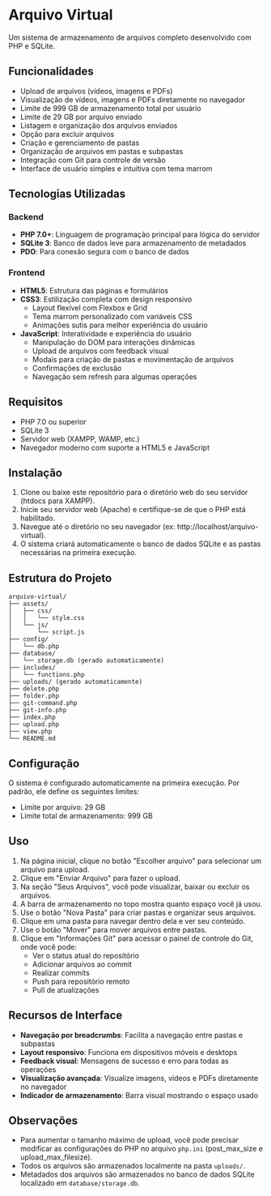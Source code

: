 # Arquivo Virtual

Um sistema de armazenamento de arquivos completo desenvolvido com PHP e SQLite.

## Funcionalidades

- Upload de arquivos (vídeos, imagens e PDFs)
- Visualização de vídeos, imagens e PDFs diretamente no navegador
- Limite de 999 GB de armazenamento total por usuário
- Limite de 29 GB por arquivo enviado
- Listagem e organização dos arquivos enviados
- Opção para excluir arquivos
- Criação e gerenciamento de pastas
- Organização de arquivos em pastas e subpastas
- Integração com Git para controle de versão
- Interface de usuário simples e intuitiva com tema marrom

## Tecnologias Utilizadas

### Backend
- **PHP 7.0+**: Linguagem de programação principal para lógica do servidor
- **SQLite 3**: Banco de dados leve para armazenamento de metadados
- **PDO**: Para conexão segura com o banco de dados

### Frontend
- **HTML5**: Estrutura das páginas e formulários
- **CSS3**: Estilização completa com design responsivo
  - Layout flexível com Flexbox e Grid
  - Tema marrom personalizado com variáveis CSS
  - Animações sutis para melhor experiência do usuário
- **JavaScript**: Interatividade e experiência do usuário
  - Manipulação do DOM para interações dinâmicas
  - Upload de arquivos com feedback visual
  - Modais para criação de pastas e movimentação de arquivos
  - Confirmações de exclusão
  - Navegação sem refresh para algumas operações

## Requisitos

- PHP 7.0 ou superior
- SQLite 3
- Servidor web (XAMPP, WAMP, etc.)
- Navegador moderno com suporte a HTML5 e JavaScript

## Instalação

1. Clone ou baixe este repositório para o diretório web do seu servidor (htdocs para XAMPP).
2. Inicie seu servidor web (Apache) e certifique-se de que o PHP está habilitado.
3. Navegue até o diretório no seu navegador (ex: http://localhost/arquivo-virtual).
4. O sistema criará automaticamente o banco de dados SQLite e as pastas necessárias na primeira execução.

## Estrutura do Projeto

```
arquivo-virtual/
├── assets/
│   ├── css/
│   │   └── style.css
│   └── js/
│       └── script.js
├── config/
│   └── db.php
├── database/
│   └── storage.db (gerado automaticamente)
├── includes/
│   └── functions.php
├── uploads/ (gerado automaticamente)
├── delete.php
├── folder.php
├── git-command.php
├── git-info.php
├── index.php
├── upload.php
├── view.php
└── README.md
```

## Configuração

O sistema é configurado automaticamente na primeira execução. 
Por padrão, ele define os seguintes limites:

- Limite por arquivo: 29 GB
- Limite total de armazenamento: 999 GB

## Uso

1. Na página inicial, clique no botão "Escolher arquivo" para selecionar um arquivo para upload.
2. Clique em "Enviar Arquivo" para fazer o upload.
3. Na seção "Seus Arquivos", você pode visualizar, baixar ou excluir os arquivos.
4. A barra de armazenamento no topo mostra quanto espaço você já usou.
5. Use o botão "Nova Pasta" para criar pastas e organizar seus arquivos.
6. Clique em uma pasta para navegar dentro dela e ver seu conteúdo.
7. Use o botão "Mover" para mover arquivos entre pastas.
8. Clique em "Informações Git" para acessar o painel de controle do Git, onde você pode:
   - Ver o status atual do repositório
   - Adicionar arquivos ao commit
   - Realizar commits
   - Push para repositório remoto
   - Pull de atualizações

## Recursos de Interface

- **Navegação por breadcrumbs**: Facilita a navegação entre pastas e subpastas
- **Layout responsivo**: Funciona em dispositivos móveis e desktops
- **Feedback visual**: Mensagens de sucesso e erro para todas as operações
- **Visualização avançada**: Visualize imagens, vídeos e PDFs diretamente no navegador
- **Indicador de armazenamento**: Barra visual mostrando o espaço usado

## Observações

- Para aumentar o tamanho máximo de upload, você pode precisar modificar as configurações do PHP no arquivo `php.ini` (post_max_size e upload_max_filesize).
- Todos os arquivos são armazenados localmente na pasta `uploads/`.
- Metadados dos arquivos são armazenados no banco de dados SQLite localizado em `database/storage.db`. 